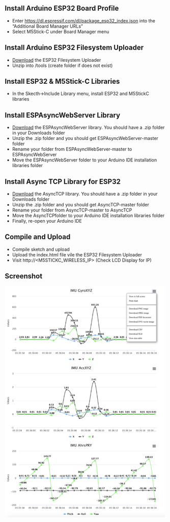 ## Install Arduino ESP32 Board Profile
* Enter https://dl.espressif.com/dl/package_esp32_index.json into the “Additional Board Manager URLs”
* Select M5Stick-C under Board Manager menu
  
## Install Arduino ESP32 Filesystem Uploader
* [Download](https://github.com/me-no-dev/arduino-esp32fs-plugin/releases/download/1.0/ESP32FS-1.0.zip) the ESP32 Filesystem Uploader
* Unzip into <Aurduino Folder>/tools (create folder if does not exist)

## Install ESP32 & M5Stick-C Libraries
* In the Skecth->Include Library menu, install ESP32 and M5StickC libraries

## Install ESPAsyncWebServer Library
* [Download](https://github.com/me-no-dev/ESPAsyncWebServer/archive/master.zip]) the ESPAsyncWebServer library. You should have a .zip folder in your Downloads folder
* Unzip the .zip folder and you should get ESPAsyncWebServer-master folder
* Rename your folder from ESPAsyncWebServer-master to ESPAsyncWebServer
* Move the ESPAsyncWebServer folder to your Arduino IDE installation libraries folder

## Install Async TCP Library for ESP32
* [Download](https://github.com/me-no-dev/AsyncTCP/archive/master.zip) the AsyncTCP library. You should have a .zip folder in your Downloads folder
* Unzip the .zip folder and you should get AsyncTCP-master folder
* Rename your folder from AsyncTCP-master to AsyncTCP
* Move the AsyncTCPfolder to your Arduino IDE installation libraries folder
* Finally, re-open your Arduino IDE
## Compile and Upload
* Compile sketch and upload
* Upload the index.html file vile the ESP32 Filesystem Uploader
* Visit http://<M5STICKC_WIRELESS_IP> (Check LCD Display for IP)

## Screenshot
![Three graphs showing gyro, accelerometoer and AHRS](/screenshot.png?raw=true "Screenshot")
